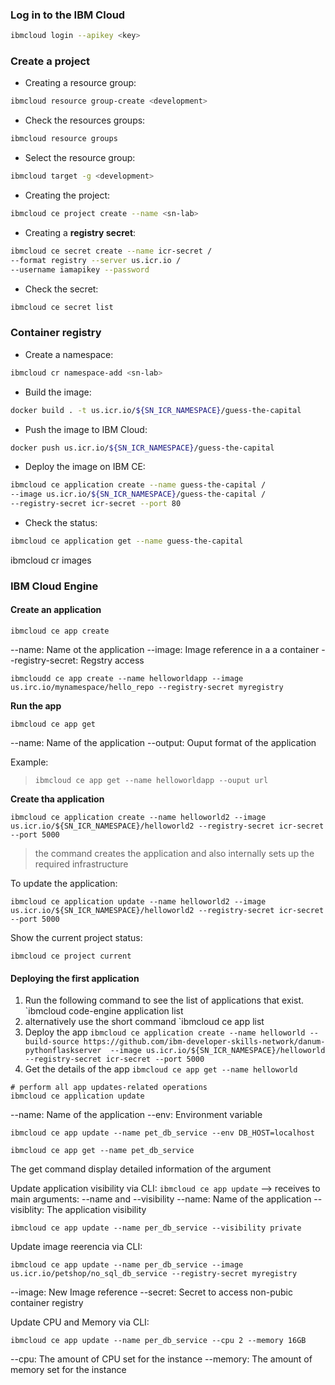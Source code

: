### Log in to the IBM Cloud

```bash
ibmcloud login --apikey <key> 
```

### Create a project

- Creating a resource group:
```bash
ibmcloud resource group-create <development>
```

- Check the resources groups:
```bash
ibmcloud resource groups
```

- Select the resource group: 
```bash
ibmcloud target -g <development>
```

- Creating the project:
```bash
ibmcloud ce project create --name <sn-lab>
```

- Creating a **registry secret**:
```bash
ibmcloud ce secret create --name icr-secret /
--format registry --server us.icr.io /
--username iamapikey --password
```

- Check the secret: 
```bash
ibmcloud ce secret list
```

### Container registry

- Create a namespace: 
```bash
ibmcloud cr namespace-add <sn-lab>
```

- Build the image:
```bash
docker build . -t us.icr.io/${SN_ICR_NAMESPACE}/guess-the-capital
```

- Push the image to IBM Cloud:
```bash
docker push us.icr.io/${SN_ICR_NAMESPACE}/guess-the-capital
```

- Deploy the image on IBM CE:
```bash
ibmcloud ce application create --name guess-the-capital /
--image us.icr.io/${SN_ICR_NAMESPACE}/guess-the-capital /
--registry-secret icr-secret --port 80
```

- Check the status:
```bash
ibmcloud ce application get --name guess-the-capital
```

ibmcloud cr images


### IBM Cloud Engine

#### Create an application

```shell
ibmcloud ce app create
```

--name: Name ot the application
--image: Image reference in a a container
--registry-secret: Regstry access

```Shell
ibmcloudd ce app create --name helloworldapp --image us.irc.io/mynamespace/hello_repo --registry-secret myregistry
```

**Run the app**

```Shell
ibmcloud ce app get
```

--name: Name of the application
--output: Ouput format of the application

Example:
> `ibmcloud ce app get --name helloworldapp --ouput url`

**Create tha application**

```Shell
ibmcloud ce application create --name helloworld2 --image us.icr.io/${SN_ICR_NAMESPACE}/helloworld2 --registry-secret icr-secret --port 5000
```

> the command creates the application and also internally sets up the required infrastructure

To update the application:

```Shell
ibmcloud ce application update --name helloworld2 --image us.icr.io/${SN_ICR_NAMESPACE}/helloworld2 --registry-secret icr-secret --port 5000
```

Show the current project status:

```Shell
ibmcloud ce project current
```

#### Deploying the first application

1. Run the following command to see the list of applications that exist.
	`ibmcloud code-engine application list
2.  alternatively use the short command
	`ibmcloud ce app list
3. Deploy the app
	`ibmcloud ce application create --name helloworld --build-source https://github.com/ibm-developer-skills-network/danum-pythonflaskserver  --image us.icr.io/${SN_ICR_NAMESPACE}/helloworld --registry-secret icr-secret --port 5000`
4. Get the details of the app
	 `ibmcloud ce app get --name helloworld`


```Shell
# perform all app updates-related operations
ibmcloud ce application update 
```

--name: Name of the application
--env: Environment variable

```Shell
ibmcloud ce app update --name pet_db_service --env DB_HOST=localhost

ibmcloud ce app get --name pet_db_service
```
The get command display detailed information of the argument

Update application visibility via CLI:
`ibmcloud ce app update` --> receives to main arguments: --name and --visibility
--name: Name of the application
--visiblity: The application visibility 

```Shell
ibmcloud ce app update --name per_db_service --visibility private
```

Update image reerencia via CLI:

```Shell
ibmcloud ce app update --name per_db_service --image us.icr.io/petshop/no_sql_db_service --registry-secret myregistry
```
--image: New Image reference
--secret: Secret to access non-pubic container registry

Update CPU and Memory via CLI:

```Shell
ibmcloud ce app update --name per_db_service --cpu 2 --memory 16GB
```
--cpu: The amount of CPU set for the instance
--memory: The amount of memory set for the instance
